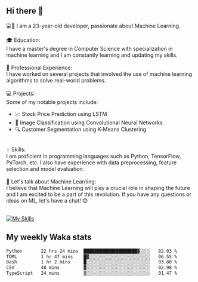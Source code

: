 ## Hi there 👋

💻🤖 I am a 23-year-old developer, passionate about Machine Learning.</br>

🎓 Education:</br>
I have a master's degree in Computer Science with specialization in machine learning and I am constantly learning and updating my skills.
</br></br>
💼 Professional Experience:</br>
I have worked on several projects that involved the use of machine learning algorithms to solve real-world problems.
</br></br>
💻 Projects:</br>
Some of my notable projects include:
</br>
- 📈 Stock Price Prediction using LSTM</br>
- 🤖 Image Classification using Convolutional Neural Networks</br>
- 🔍 Customer Segmentation using K-Means Clustering</br>
</br>
💡 Skills:</br>
I am proficient in programming languages such as Python, TensorFlow, PyTorch, etc. I also have experience with data preprocessing, feature selection and model evaluation.
</br></br>
💬 Let's talk about Machine Learning:</br>
I believe that Machine Learning will play a crucial role in shaping the future and I am excited to be a part of this revolution. If you have any questions or ideas on ML, let's have a chat! 😊
</br></br>

[![My Skills](https://skillicons.dev/icons?i=html,css,docker,express,figma,firebase,graphql,nodejs,react,ts,vue,py,pytorch)](https://skillicons.dev)

## My weekly Waka stats

<!--START_SECTION:waka-->

```txt
Python       22 hrs 24 mins  ████████████████████▓░░░░   82.03 %
TOML         1 hr 47 mins    █▓░░░░░░░░░░░░░░░░░░░░░░░   06.55 %
Bash         1 hr 2 mins     █░░░░░░░░░░░░░░░░░░░░░░░░   03.80 %
CSV          48 mins         ▓░░░░░░░░░░░░░░░░░░░░░░░░   02.98 %
TypeScript   24 mins         ▒░░░░░░░░░░░░░░░░░░░░░░░░   01.47 %
```

<!--END_SECTION:waka-->
